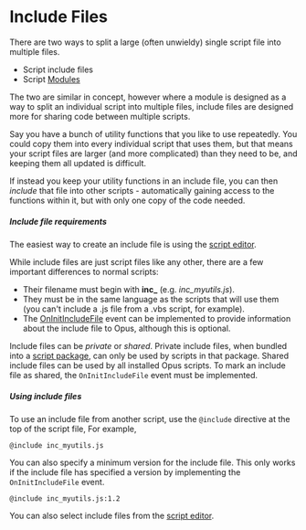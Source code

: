 # Include Files

There are two ways to split a large (often unwieldy) single script file into multiple files.

- Script include files
- Script [Modules](modules.md)

The two are similar in concept, however where a module is designed as a way to split an individual script into multiple files, include files are designed more for sharing code between multiple scripts.

Say you have a bunch of utility functions that you like to use repeatedly. You could copy them into every individual script that uses them, but that means your script files are larger (and more complicated) than they need to be, and keeping them all updated is difficult.

If instead you keep your utility functions in an include file, you can then *include* that file into other scripts - automatically gaining access to the functions within it, but with only one copy of the code needed.

##### Include file requirements

The easiest way to create an include file is using the [script editor](../script_editor/README.md).

While include files are just script files like any other, there are a few important differences to normal scripts:

- Their filename must begin with **inc\_** (e.g. *inc_myutils.js*).
- They must be in the same language as the scripts that will use them (you can't include a .js file from a .vbs script, for example).
- The [OnInitIncludeFile](/Manual/reference/scripting_reference/scripting_events/oninitincludefile.md) event can be implemented to provide information about the include file to Opus, although this is optional.

Include files can be *private* or *shared*. Private include files, when bundled into a [script package](script_package.md), can only be used by scripts in that package. Shared include files can be used by all installed Opus scripts. To mark an include file as shared, the `OnInitIncludeFile` event must be implemented.

##### Using include files

To use an include file from another script, use the `@include` directive at the top of the script file, For example,

`@include inc_myutils.js`

You can also specify a minimum version for the include file. This only works if the include file has specified a version by implementing the `OnInitIncludeFile` event.

`@include inc_myutils.js:1.2`

You can also select include files from the [script editor](/Manual/scripting/script_editor/README.md).
